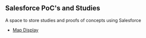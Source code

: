 ## Salesforce PoC's and Studies

A space to store studies and proofs of concepts using Salesforce

* [Map Display](map-display/README.md)
